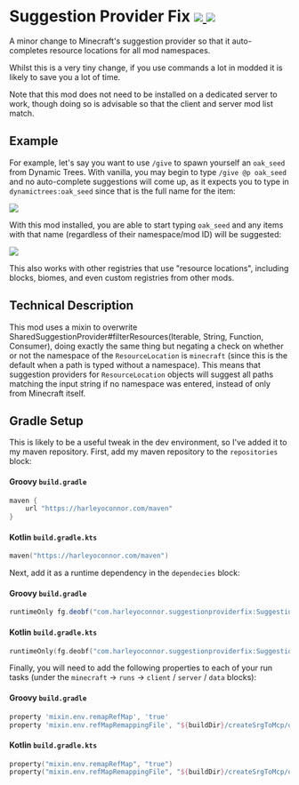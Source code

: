 # Suggestion Provider Fix [![](http://cf.way2muchnoise.eu/versions/suggestion-provider-fix.svg) ![](http://cf.way2muchnoise.eu/full_suggestion-provider-fix_downloads.svg)](https://www.curseforge.com/minecraft/mc-mods/suggestion-provider-fix/)
A minor change to Minecraft's suggestion provider so that it auto-completes resource locations for all mod namespaces. 

Whilst this is a very tiny change, if you use commands a lot in modded it is likely to save you a lot of time.

Note that this mod does not need to be installed on a dedicated server to work, though doing so is advisable so that the client and server mod list match. 

## Example
For example, let's say you want to use `/give` to spawn yourself an `oak_seed` from Dynamic Trees. With vanilla, you may begin to type `/give @p oak_seed` and no auto-complete suggestions will come up, as it expects you to type in `dynamictrees:oak_seed` since that is the full name for the item:

![](without.gif)

With this mod installed, you are able to start typing `oak_seed` and any items with that name (regardless of their namespace/mod ID) will be suggested:

![](with.gif)

This also works with other registries that use "resource locations", including blocks, biomes, and even custom registries from other mods. 

## Technical Description
This mod uses a mixin to overwrite SharedSuggestionProvider#filterResources(Iterable, String, Function, Consumer), doing exactly the same thing but negating a check on whether or not the namespace of the `ResourceLocation` is `minecraft` (since this is the default when a path is typed without a namespace). This means that suggestion providers for `ResourceLocation` objects will suggest all paths matching the input string if no namespace was entered, instead of only from Minecraft itself.

## Gradle Setup
This is likely to be a useful tweak in the dev environment, so I've added it to my maven repository. First, add my maven repository to the `repositories` block:

#### Groovy `build.gradle`
```groovy
maven {
    url "https://harleyoconnor.com/maven"
}
```

#### Kotlin `build.gradle.kts`
```kotlin
maven("https://harleyoconnor.com/maven")
```

Next, add it as a runtime dependency in the `dependecies` block:

#### Groovy `build.gradle`
```groovy
runtimeOnly fg.deobf("com.harleyoconnor.suggestionproviderfix:SuggestionProviderFix:1.16.5-1.0.0")
```

#### Kotlin `build.gradle.kts`
```kotlin
runtimeOnly(fg.deobf("com.harleyoconnor.suggestionproviderfix:SuggestionProviderFix:1.16.5-1.0.0"))
```

Finally, you will need to add the following properties to each of your run tasks (under the `minecraft` -> `runs` -> `client` / `server` / `data` blocks):

#### Groovy `build.gradle`
```groovy
property 'mixin.env.remapRefMap', 'true'
property 'mixin.env.refMapRemappingFile', "${buildDir}/createSrgToMcp/output.srg"
```

#### Kotlin `build.gradle.kts`
```kotlin
property("mixin.env.remapRefMap", "true")
property("mixin.env.refMapRemappingFile", "${buildDir}/createSrgToMcp/output.srg")
```
